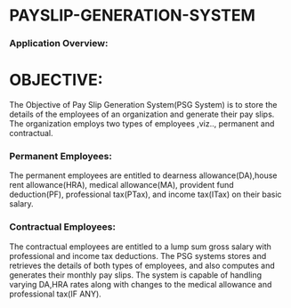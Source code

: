# PAYSLIP-GENERATION-SYSTEM
### **Application Overview:**
# OBJECTIVE:
The Objective of Pay Slip Generation System(PSG System) is to store the details of the employees of an organization and generate their pay slips. The organization employs two types of employees ,viz.., permanent and contractual.

### Permanent Employees:
The permanent employees are entitled to dearness allowance(DA),house rent allowance(HRA), medical allowance(MA), provident fund deduction(PF), professional tax(PTax), and income tax(ITax) on their basic salary.

### Contractual Employees:
The contractual employees are entitled to a lump sum gross salary with professional and income tax deductions. The PSG systems stores and retrieves the details of both types of employees, and also computes and generates their monthly pay slips. The system is capable of handling varying DA,HRA rates along with changes to the medical allowance and professional tax(IF ANY).



